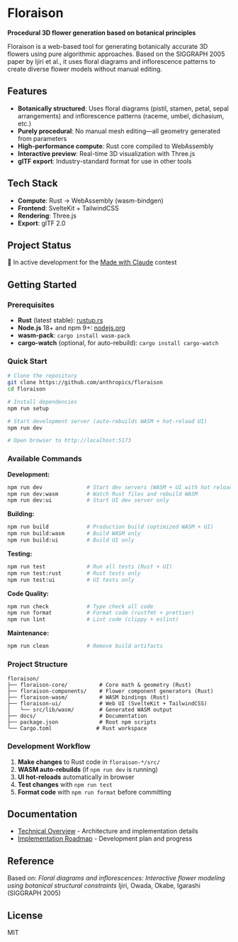 # Floraison

**Procedural 3D flower generation based on botanical principles**

Floraison is a web-based tool for generating botanically accurate 3D flowers using pure algorithmic approaches. Based on the SIGGRAPH 2005 paper by Ijiri et al., it uses floral diagrams and inflorescence patterns to create diverse flower models without manual editing.

## Features

- **Botanically structured**: Uses floral diagrams (pistil, stamen, petal, sepal arrangements) and inflorescence patterns (raceme, umbel, dichasium, etc.)
- **Purely procedural**: No manual mesh editing—all geometry generated from parameters
- **High-performance compute**: Rust core compiled to WebAssembly
- **Interactive preview**: Real-time 3D visualization with Three.js
- **glTF export**: Industry-standard format for use in other tools

## Tech Stack

- **Compute**: Rust → WebAssembly (wasm-bindgen)
- **Frontend**: SvelteKit + TailwindCSS
- **Rendering**: Three.js
- **Export**: glTF 2.0

## Project Status

🚧 In active development for the [Made with Claude](https://build.anthropic.com) contest

## Getting Started

### Prerequisites

- **Rust** (latest stable): [rustup.rs](https://rustup.rs)
- **Node.js** 18+ and npm 9+: [nodejs.org](https://nodejs.org)
- **wasm-pack**: `cargo install wasm-pack`
- **cargo-watch** (optional, for auto-rebuild): `cargo install cargo-watch`

### Quick Start

```bash
# Clone the repository
git clone https://github.com/anthropics/floraison
cd floraison

# Install dependencies
npm run setup

# Start development server (auto-rebuilds WASM + hot-reload UI)
npm run dev

# Open browser to http://localhost:5173
```

### Available Commands

**Development:**
```bash
npm run dev              # Start dev servers (WASM + UI with hot reload)
npm run dev:wasm         # Watch Rust files and rebuild WASM
npm run dev:ui           # Start UI dev server only
```

**Building:**
```bash
npm run build            # Production build (optimized WASM + UI)
npm run build:wasm       # Build WASM only
npm run build:ui         # Build UI only
```

**Testing:**
```bash
npm run test             # Run all tests (Rust + UI)
npm run test:rust        # Rust tests only
npm run test:ui          # UI tests only
```

**Code Quality:**
```bash
npm run check            # Type check all code
npm run format           # Format code (rustfmt + prettier)
npm run lint             # Lint code (clippy + eslint)
```

**Maintenance:**
```bash
npm run clean            # Remove build artifacts
```

### Project Structure

```
floraison/
├── floraison-core/          # Core math & geometry (Rust)
├── floraison-components/    # Flower component generators (Rust)
├── floraison-wasm/          # WASM bindings (Rust)
├── floraison-ui/            # Web UI (SvelteKit + TailwindCSS)
│   └── src/lib/wasm/        # Generated WASM output
├── docs/                    # Documentation
├── package.json             # Root npm scripts
└── Cargo.toml              # Rust workspace

```

### Development Workflow

1. **Make changes** to Rust code in `floraison-*/src/`
2. **WASM auto-rebuilds** (if `npm run dev` is running)
3. **UI hot-reloads** automatically in browser
4. **Test changes** with `npm run test`
5. **Format code** with `npm run format` before committing

## Documentation

- [Technical Overview](docs/TECHNICAL_OVERVIEW.md) - Architecture and implementation details
- [Implementation Roadmap](docs/ROADMAP.md) - Development plan and progress

## Reference

Based on: *Floral diagrams and inflorescences: Interactive flower modeling using botanical structural constraints*
Ijiri, Owada, Okabe, Igarashi (SIGGRAPH 2005)

## License

MIT
